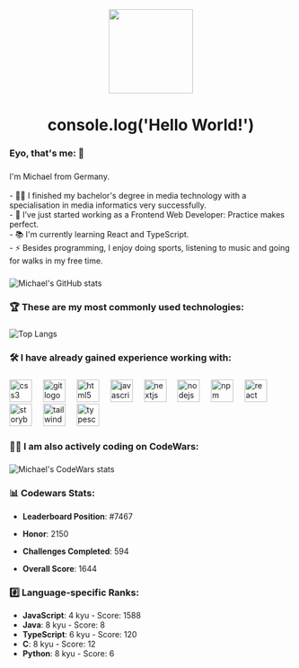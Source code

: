 <div align="center">
  <img height="150" src="https://media.giphy.com/media/v1.Y2lkPTc5MGI3NjExNjM5aHBnencyZzQ3a3gxNXV5a2tyOTBlY3ozZHRucTZvM3A4ZjJpbyZlcD12MV9pbnRlcm5hbF9naWZfYnlfaWQmY3Q9cw/j1soPQE95y0eXhMwKT/giphy.gif"  />
</div>

###

<h1 align="center">console.log('Hello World!')</h1>

###

<h3 align="left"> Eyo, that's me:  👋</h3>

###

<p align="left">I'm Michael from Germany. <br><br>- 👩‍💻 I finished my bachelor's degree in media technology with a specialisation in media informatics very successfully. <br>- 🔭 I’ve just started working as a Frontend Web Developer: Practice makes perfect.<br>- 📚 I'm currently learning React and TypeScript.<br>- ⚡ Besides programming, I enjoy doing sports, listening to music and going for walks in my free time.</p>

###

![Michael's GitHub stats](https://github-readme-stats.vercel.app/api?username=StackOverflowIsBetterThanAnyAI&show=reviews&show_icons=true&include_all_commits=true)

###

<h3 align="left">🏆 These are my most commonly used technologies:</h3>

###

![Top Langs](https://github-readme-stats.vercel.app/api/top-langs/?username=StackOverflowIsBetterThanAnyAI&layout=compact)

###

<h3 align="left">🛠 I have already gained experience working with:</h3>

###

<div align="left">
  <img src="https://cdn.jsdelivr.net/gh/devicons/devicon/icons/css3/css3-original.svg" height="40" alt="css3 logo"  />
  <img width="12" />
  <img src="https://cdn.jsdelivr.net/gh/devicons/devicon/icons/git/git-original.svg" height="40" alt="git logo"  />
  <img width="12" />
  <img src="https://cdn.jsdelivr.net/gh/devicons/devicon/icons/html5/html5-original.svg" height="40" alt="html5 logo"  />
  <img width="12" />
  <img src="https://cdn.jsdelivr.net/gh/devicons/devicon/icons/javascript/javascript-original.svg" height="40" alt="javascript logo"  />
  <img width="12" />
  <img src="https://cdn.jsdelivr.net/gh/devicons/devicon/icons/nextjs/nextjs-original.svg" height="40" alt="nextjs logo"  />
  <img width="12" />
  <img src="https://cdn.jsdelivr.net/gh/devicons/devicon/icons/nodejs/nodejs-original.svg" height="40" alt="nodejs logo"  />
  <img width="12" />
  <img src="https://cdn.jsdelivr.net/gh/devicons/devicon/icons/npm/npm-original-wordmark.svg" height="40" alt="npm logo"  />
  <img width="12" />
  <img src="https://cdn.jsdelivr.net/gh/devicons/devicon/icons/react/react-original.svg" height="40" alt="react logo"  />
  <img width="12" />
  <img src="https://cdn.jsdelivr.net/gh/devicons/devicon/icons/storybook/storybook-original.svg" height="40" alt="storybook logo"  />
  <img width="12" />
  <img src="https://cdn.jsdelivr.net/gh/devicons/devicon/icons/tailwindcss/tailwindcss-original.svg" height="40" alt="tailwindcss logo"  />
  <img width="12" />
  <img src="https://cdn.jsdelivr.net/gh/devicons/devicon/icons/typescript/typescript-original.svg" height="40" alt="typescript logo"  />
</div>

###

<h3 align="left">👨‍💻 I am also actively coding on CodeWars:</h3>

###

![Michael's CodeWars stats](https://www.codewars.com/users/muenzi01/badges/large)

<h3 align="left">📊 Codewars Stats:</h3>

-   **Leaderboard Position**: #7467 <!-- CODEWARS_LEADERBOARD -->

-   **Honor**: 2150 <!-- CODEWARS_HONOR -->

-   **Challenges Completed**: 594 <!-- CODEWARS_COMPLETED -->

-   **Overall Score**: 1644 <!-- CODEWARS_OVERALL_SCORE -->

<h3 align="left">#️⃣ Language-specific Ranks:</h3>

<!-- CODEWARS_LANGUAGE_RANKS -->

* **JavaScript**: 4 kyu - Score: 1588
* **Java**: 8 kyu - Score: 8
* **TypeScript**: 6 kyu - Score: 120
* **C**: 8 kyu - Score: 12
* **Python**: 8 kyu - Score: 6

